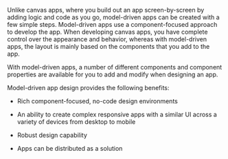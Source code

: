 Unlike canvas apps, where you build out an app screen-by-screen by adding
logic and code as you go, model-driven apps can be created with a few
simple steps. Model-driven apps use a component-focused
approach to develop the app. When developing
canvas apps, you have complete control over the appearance and behavior, whereas
with model-driven apps, the layout is mainly based on the components that you
add to the app. 

With model-driven apps, a number of different components and component properties are available for you 
to add and modify when designing an app.

Model-driven app design provides the following benefits:

-   Rich component-focused, no-code design environments

-   An ability to create complex responsive apps with a similar UI across a variety of devices from desktop to mobile

-   Robust design capability

-   Apps can be distributed as a solution
